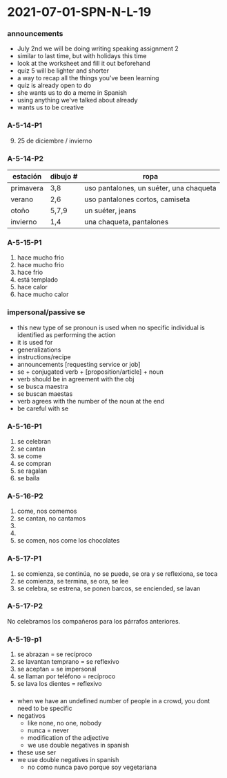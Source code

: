 # 2021-07-01-SPN-N-L-19

### announcements
- July 2nd we will be doing writing speaking assignment 2
 - similar to last time, but with holidays this time
 - look at the worksheet and fill it out beforehand
- quiz 5 will be lighter and shorter
 - a way to recap all the things you've been learning
 - quiz is already open to do
 - she wants us to do a meme in Spanish
 - using anything we've talked about already
 - wants us to be creative

### A-5-14-P1
9. 25 de diciembre / invierno

### A-5-14-P2

| estación | dibujo # | ropa |
| --- | --- | --- |
| primavera | 3,8 | uso pantalones, un suéter, una chaqueta |
| verano | 2,6 | uso pantalones cortos, camiseta |
| otoño | 5,7,9 | un suéter, jeans |
| invierno | 1,4 | una chaqueta, pantalones |

### A-5-15-P1
1. hace mucho frio
2. hace mucho frio
3. hace frio
4. está templado
5. hace calor
6. hace mucho calor

### impersonal/passive se
- this new type of se pronoun is used when no specific individual is identified as performing the action
- it is used for
 - generalizations
 - instructions/recipe
 - announcements [requesting service or job]
- se + conjugated verb + [proposition/article] + noun
- verb should be in agreement with the obj
 - se busca maestra
 - se buscan maestas
 - verb agrees with the number of the noun at the end
- be careful with se 

### A-5-16-P1
1. se celebran
2. se cantan
3. se come
4. se compran
5. se ragalan
6. se baila

### A-5-16-P2
1. come, nos comemos
2. se cantan, no cantamos
3. 
4. 
5. se comen, nos come los chocolates

### A-5-17-P1
1. se comienza, se continúa, no se puede, se ora y se reflexiona, se toca
2. se comienza, se termina, se ora, se lee
3. se celebra, se estrena, se ponen barcos, se enciended, se lavan

### A-5-17-P2
No celebramos los compañeros para los párrafos anteriores.

### A-5-19-p1
1. se abrazan = se recíproco
2. se lavantan temprano = se reflexivo
3. se aceptan = se impersonal
4. se llaman por teléfono = recíproco
5. se lava los dientes = reflexivo

###
- when we have an undefined number of people in a crowd, you dont need to be specific
- negativos
  - like none, no one, nobody
  - nunca = never
  - modification of the adjective
  - we use double negatives in spanish
- these use ser 
- we use double negatives in spanish
  - no como nunca pavo porque soy vegetariana
